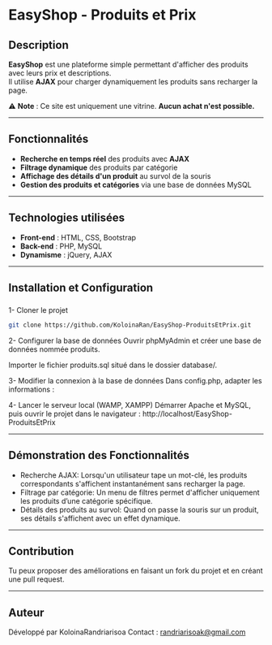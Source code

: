 #  EasyShop - Produits et Prix

## Description
**EasyShop** est une plateforme simple permettant d'afficher des produits avec leurs prix et descriptions.  
Il utilise **AJAX** pour charger dynamiquement les produits sans recharger la page.  

⚠️ **Note** : Ce site est uniquement une vitrine. **Aucun achat n'est possible.**  

---

##  Fonctionnalités
- **Recherche en temps réel** des produits avec **AJAX**  
- **Filtrage dynamique** des produits par catégorie  
- **Affichage des détails d'un produit** au survol de la souris  
- **Gestion des produits et catégories** via une base de données MySQL  

---

## Technologies utilisées
- **Front-end** : HTML, CSS, Bootstrap  
- **Back-end** : PHP, MySQL  
- **Dynamisme** : jQuery, AJAX  

---

## Installation et Configuration

###
  1- Cloner le projet  
```bash
git clone https://github.com/KoloinaRan/EasyShop-ProduitsEtPrix.git
```
  2- Configurer la base de données
Ouvrir phpMyAdmin et créer une base de données nommée produits.

Importer le fichier produits.sql situé dans le dossier database/.

  3- Modifier la connexion à la base de données
Dans config.php, adapter les informations :

  4- Lancer le serveur local (WAMP, XAMPP)
Démarrer Apache et MySQL, puis ouvrir le projet dans le navigateur : http://localhost/EasyShop-ProduitsEtPrix

---

##  Démonstration des Fonctionnalités
- Recherche AJAX: Lorsqu'un utilisateur tape un mot-clé, les produits correspondants s'affichent instantanément sans recharger la page.
- Filtrage par catégorie: Un menu de filtres permet d'afficher uniquement les produits d’une catégorie spécifique.
- Détails des produits au survol: Quand on passe la souris sur un produit, ses détails s'affichent avec un effet dynamique.

---

## Contribution
Tu peux proposer des améliorations en faisant un fork du projet et en créant une pull request.

---

## Auteur
Développé par KoloinaRandriarisoa
Contact : randriarisoak@gmail.com


